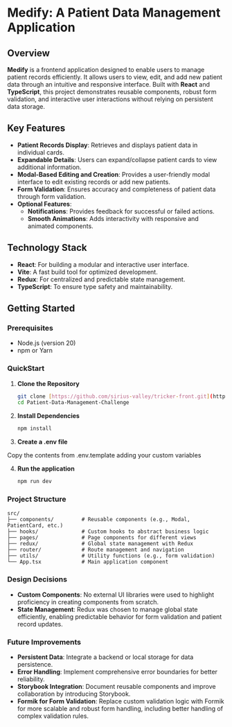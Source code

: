 # Medify: A Patient Data Management Application

## Overview

**Medify** is a frontend application designed to enable users to manage patient records efficiently. It allows users to view, edit, and add new patient data through an intuitive and responsive interface. Built with **React** and **TypeScript**, this project demonstrates reusable components, robust form validation, and interactive user interactions without relying on persistent data storage.

## Key Features

- **Patient Records Display**: Retrieves and displays patient data in individual cards.
- **Expandable Details**: Users can expand/collapse patient cards to view additional information.
- **Modal-Based Editing and Creation**: Provides a user-friendly modal interface to edit existing records or add new patients.
- **Form Validation**: Ensures accuracy and completeness of patient data through form validation.
- **Optional Features**:
  - **Notifications**: Provides feedback for successful or failed actions.
  - **Smooth Animations**: Adds interactivity with responsive and animated components.

## Technology Stack

- **React**: For building a modular and interactive user interface.
- **Vite**: A fast build tool for optimized development.
- **Redux**: For centralized and predictable state management.
- **TypeScript**: To ensure type safety and maintainability.

## Getting Started

### Prerequisites

- Node.js (version 20)
- npm or Yarn

### QuickStart

1. **Clone the Repository**

   ```bash
   git clone [https://github.com/sirius-valley/tricker-front.git](https://github.com/FedericoMartucci/Patient-Data-Management-Challenge)
   cd Patient-Data-Management-Challenge

   ```

2. **Install Dependencies**

   ```bash
   npm install

   ```

3. **Create a .env file**

Copy the contents from .env.template adding your custom variables

4. **Run the application**

   ```bash
   npm run dev
   ```

### Project Structure

```
src/
├── components/         # Reusable components (e.g., Modal, PatientCard, etc.)
├── hooks/              # Custom hooks to abstract business logic
├── pages/              # Page components for different views
├── redux/              # Global state management with Redux
├── router/             # Route management and navigation
├── utils/              # Utility functions (e.g., form validation)
└── App.tsx             # Main application component
```

### Design Decisions

- **Custom Components**: No external UI libraries were used to highlight proficiency in creating components from scratch.
- **State Management**: Redux was chosen to manage global state efficiently, enabling predictable behavior for form validation and patient record updates.

### Future Improvements

- **Persistent Data**: Integrate a backend or local storage for data persistence.
- **Error Handling**: Implement comprehensive error boundaries for better reliability.
- **Storybook Integration**: Document reusable components and improve collaboration by introducing Storybook.
- **Formik for Form Validation**: Replace custom validation logic with Formik for more scalable and robust form handling, including better handling of complex validation rules.
